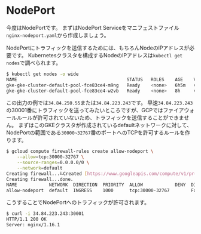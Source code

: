 # NodePort

今度はNodePortです。
まずはNodePort Serviceをマニフェストファイル`nginx-nodeport.yaml`から作成しましょう。

NodePortにトラフィックを送信するためには、もちろんNodeのIPアドレスが必要です。
Kubernetesクラスタを構成するNodeのIPアドレスは`kubectl get nodes`で調べられます。

```sh
$ kubectl get nodes -o wide
NAME                                         STATUS   ROLES    AGE    VERSION          INTERNAL-IP   EXTERNAL-IP     OS-IMAGE
gke-gke-cluster-default-pool-fce83ce4-m9ng   Ready    <none>   6h5m   v1.12.8-gke.10   10.146.0.19   34.84.250.55    Container-Optimized OS from Google
gke-gke-cluster-default-pool-fce83ce4-w2vb   Ready    <none>   8h     v1.12.8-gke.10   10.146.0.17   34.84.223.243   Container-Optimized OS from Google
```

この出力の例では`34.84.250.55`または`34.84.223.243`です。
早速`34.84.223.243`の30001番にトラフィックを送ってみたいところですが、GCPではファイアウォールルールが許可されていないため、トラフィックを送信することができません。
まずはこのGKEクラスタが作成されているdefaultネットワークに対して、NodePortの範囲である`30000~32767`番のポートへのTCPを許可するルールを作ります。

```sh
$ gcloud compute firewall-rules create allow-nodeport \
    --allow=tcp:30000-32767 \
    --source-ranges=0.0.0.0/0 \
    --network=default
Creating firewall...⠧Created [https://www.googleapis.com/compute/v1/projects/ca-container-book/global/firewalls/allow-nodeport].
Creating firewall...done.
NAME            NETWORK  DIRECTION  PRIORITY  ALLOW            DENY  DISABLED
allow-nodeport  default  INGRESS    1000      tcp:30000-32767        False
```

こうすることでNodePortへのトラフィックが許可されます。

```sh
$ curl -i 34.84.223.243:30001
HTTP/1.1 200 OK
Server: nginx/1.16.1
```
